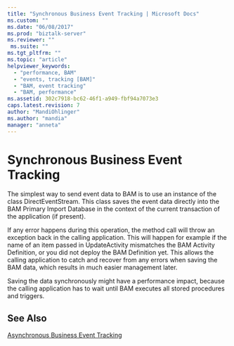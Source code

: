 ```yaml
---
title: "Synchronous Business Event Tracking | Microsoft Docs"
ms.custom: ""
ms.date: "06/08/2017"
ms.prod: "biztalk-server"
ms.reviewer: ""
 ms.suite: ""
ms.tgt_pltfrm: ""
ms.topic: "article"
helpviewer_keywords: 
  - "performance, BAM"
  - "events, tracking [BAM]"
  - "BAM, event tracking"
  - "BAM, performance"
ms.assetid: 302c7918-bc62-46f1-a949-fbf94a7073e3
caps.latest.revision: 7
author: "MandiOhlinger"
ms.author: "mandia"
manager: "anneta"
---
```

# Synchronous Business Event Tracking
The simplest way to send event data to BAM is to use an instance of the class DirectEventStream. This class saves the event data directly into the BAM Primary Import Database in the context of the current transaction of the application (if present).  
  
 If any error happens during this operation, the method call will throw an exception back in the calling application. This will happen for example if the name of an item passed in UpdateActivity mismatches the BAM Activity Definition, or you did not deploy the BAM Definition yet. This allows the calling application to catch and recover from any errors when saving the BAM data, which results in much easier management later.  
  
 Saving the data synchronously might have a performance impact, because the calling application has to wait until BAM executes all stored procedures and triggers.  
  
## See Also  
 [Asynchronous Business Event Tracking](../core/asynchronous-business-event-tracking.md)